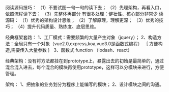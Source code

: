 阅读源码技巧：
（1）不要试图一句一句的读下去；
（2）先理架构，再看入口，依照流程读下去；
（3）先整体再部分
有很多处理：健壮性、核心部分非常少
读源码：
（1）优秀的架构设计思维；
（2）了解原理，理解更深；
（3）优秀的技巧；
（4）提升代码质量、熟练度、底层思维。

经典框架套路：
  1、工厂模式：需要频繁的大量产生对象（jquery）；
  2、构造方法：全局只有一个对象（vue2.0,express,koa,vue3.0是函数式编程） ｛
    方便构造,需要传入大量参数
  ｝
  3、函数式 function （lodash、react）

经典架构：没有将方法都挂在到prototype上，暴露出去的初始是最简单的，通过混合混入进去，每个混合的模块再使用prototype，这样可以分模块来进行，方便管理。

架构：
  1、把抽象的业务划分为程序上能编写的模块；
  2、设计模块之间的沟通。